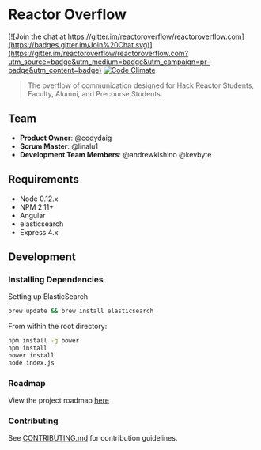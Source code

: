 # Reactor Overflow

[![Join the chat at https://gitter.im/reactoroverflow/reactoroverflow.com](https://badges.gitter.im/Join%20Chat.svg)](https://gitter.im/reactoroverflow/reactoroverflow.com?utm_source=badge&utm_medium=badge&utm_campaign=pr-badge&utm_content=badge)
[![Code Climate](https://codeclimate.com/github/reactoroverflow/reactoroverflow.com/badges/gpa.svg)](https://codeclimate.com/github/reactoroverflow/reactoroverflow.com)

> The overflow of communication designed for Hack Reactor Students, Faculty, Alumni, and Precourse Students.

## Team

  - __Product Owner__: @codydaig
  - __Scrum Master__: @linalu1
  - __Development Team Members__: @andrewkishino @kevbyte

## Requirements

- Node 0.12.x
- NPM 2.11+
- Angular
- elasticsearch
- Express 4.x

## Development

### Installing Dependencies

Setting up ElasticSearch

```sh
brew update && brew install elasticsearch
```

From within the root directory:

```sh
npm install -g bower
npm install
bower install
node index.js
```

### Roadmap

View the project roadmap [here](https://github.com/reactoroverflow/reactoroverflow.com/issues)

### Contributing

See [CONTRIBUTING.md](CONTRIBUTING.md) for contribution guidelines.
